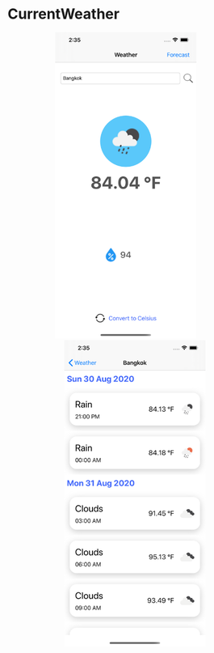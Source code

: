 # CurrentWeather


<table align = "center">
 <tr>
<p align = "center">
<img src ="https://github.com/teeramet10/CurrentWeather/blob/master/screen/screen1.png" width="280">
&nbsp; &nbsp;&nbsp;&nbsp;&nbsp;&nbsp;&nbsp;
<img src ="https://github.com/teeramet10/CurrentWeather/blob/master/screen/screen2.png" width="280">
</p>
 </tr>
 
 </table>
